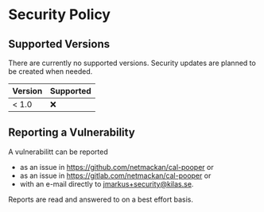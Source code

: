# Security Policy

## Supported Versions

There are currently no supported versions. Security updates are planned 
to be created when needed.

| Version | Supported          |
| ------- | ------------------ |
| < 1.0   | :x:                |

## Reporting a Vulnerability

A vulnerabilitt can be reported
- as an issue in https://github.com/netmackan/cal-pooper or 
- as an issue in https://gitlab.com/netmackan/cal-pooper or
- with an e-mail directly to <jmarkus+security@kilas.se>.

Reports are read and answered to on a best effort basis.
